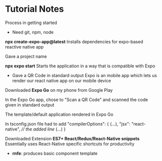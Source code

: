 # Tutorial Notes
Process in getting started

- Need git, npm, node

**npx create-expo-app@latest** 
Installs dependencies for expo-based reactive native app

Gave a project name

**npx expo start**
Starts the application in a way that is compatible with Expo
- Gave a QR Code in standard output
Expo is an mobile app which lets us render our react native app on our mobile device

Downloaded **Expo Go** on my phone from Google Play

In the Expo Go app, chose to "Scan a QR Code" and scanned the code given in standard
output

The template/default application rendered in Expo Go

In tsconfig.json file had to add 
    "compilerOptions": {
        (...),
        "jsx": "react-native",      *// the added line*
        (...)
    }


Downloaded Extension **ES7+ React/Redux/React-Native snippets**
Essentially uses React-Native specific shortcuts for productivity

- **rnfe**: produces basic component template

